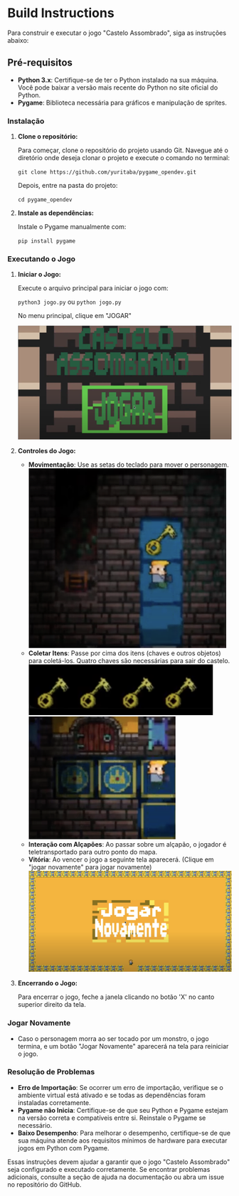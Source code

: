 # Build Instructions

Para construir e executar o jogo "Castelo Assombrado", siga as instruções abaixo:

## Pré-requisitos

- **Python 3.x**: Certifique-se de ter o Python instalado na sua máquina. Você pode baixar a versão mais recente do Python no site oficial do Python.
- **Pygame**: Biblioteca necessária para gráficos e manipulação de sprites.

### Instalação

1. **Clone o repositório:**

   Para começar, clone o repositório do projeto usando Git. Navegue até o diretório onde deseja clonar o projeto e execute o comando no terminal:

   `git clone https://github.com/yuritaba/pygame_opendev.git`

   Depois, entre na pasta do projeto:

   `cd pygame_opendev`

3. **Instale as dependências:**

   Instale o Pygame manualmente com:

   `pip install pygame`

### Executando o Jogo

1. **Iniciar o Jogo:**

   Execute o arquivo principal para iniciar o jogo com:

   `python3 jogo.py` ou `python jogo.py`

   No menu principal, clique em "JOGAR"

   ![Screenshot 1](../images/screenshot1.png)


2. **Controles do Jogo:**

   - **Movimentação**: Use as setas do teclado para mover o personagem.
   ![Screenshot 2](../images/screenshot2.png)
   - **Coletar Itens**: Passe por cima dos itens (chaves e outros objetos) para coletá-los. Quatro chaves são necessárias para sair do castelo.
   ![Screenshot 3](../images/screenshot3.png)
   ![Screenshot 4](../images/screenshot4.png)
   - **Interação com Alçapões**: Ao passar sobre um alçapão, o jogador é teletransportado para outro ponto do mapa.
   - **Vitória**: Ao vencer o jogo a seguinte tela aparecerá. (Clique em "jogar novamente" para jogar novamente)
   ![Screenshot 5](../images/screenshot5.png)


3. **Encerrando o Jogo:**

   Para encerrar o jogo, feche a janela clicando no botão 'X' no canto superior direito da tela.

### Jogar Novamente

- Caso o personagem morra ao ser tocado por um monstro, o jogo termina, e um botão "Jogar Novamente" aparecerá na tela para reiniciar o jogo.

### Resolução de Problemas

- **Erro de Importação**: Se ocorrer um erro de importação, verifique se o ambiente virtual está ativado e se todas as dependências foram instaladas corretamente.
- **Pygame não Inicia**: Certifique-se de que seu Python e Pygame estejam na versão correta e compatíveis entre si. Reinstale o Pygame se necessário.
- **Baixo Desempenho**: Para melhorar o desempenho, certifique-se de que sua máquina atende aos requisitos mínimos de hardware para executar jogos em Python com Pygame.

Essas instruções devem ajudar a garantir que o jogo "Castelo Assombrado" seja configurado e executado corretamente. Se encontrar problemas adicionais, consulte a seção de ajuda na documentação ou abra um issue no repositório do GitHub.